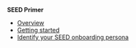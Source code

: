**SEED Primer**
- [Overview](overview)
- [Getting started ](getting-started)
- [Identify your SEED onboarding persona](identify-your-seed-onboarding-persona.md)
    